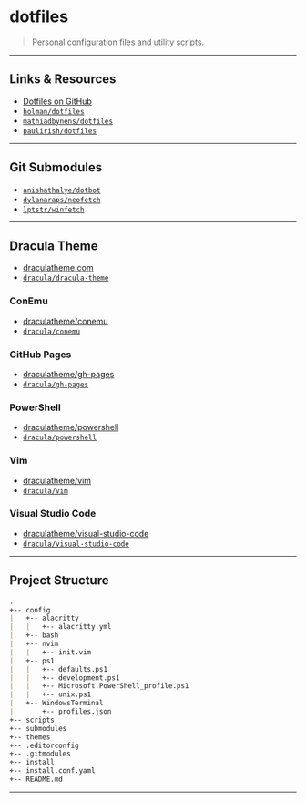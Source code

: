 # dotfiles

> Personal configuration files and utility scripts.

---

## Links & Resources

* [Dotfiles on GitHub](https://github.com/search?q=dotfiles)
* [`holman/dotfiles`](https://github.com/holman/dotfiles)
* [`mathiadbynens/dotfiles`](https://github.com/mathiasbynens/dotfiles)
* [`paulirish/dotfiles`](https://github.com/paulirish/dotfiles)

---

## Git Submodules

* [`anishathalye/dotbot`](https://github.com/anishathalye/dotbot)
* [`dylanaraps/neofetch`](https://github.com/dylanaraps/neofetch/)
* [`lptstr/winfetch`](https://github.com/lptstr/winfetch/)

---

## Dracula Theme

* [draculatheme.com](https://draculatheme.com/)
* [`dracula/dracula-theme`](https://github.com/dracula/dracula-theme)

### ConEmu

* [draculatheme/conemu](https://draculatheme.com/conemu/)
* [`dracula/conemu`](https://github.com/dracula/conemu)

### GitHub Pages

* [draculatheme/gh-pages](https://draculatheme.com/gh-pages/)
* [`dracula/gh-pages`](https://github.com/dracula/gh-pages)

### PowerShell

* [draculatheme/powershell](https://draculatheme.com/powershell/)
* [`dracula/powershell`](https://github.com/dracula/powershell)

### Vim

* [draculatheme/vim](https://draculatheme.com/vim/)
* [`dracula/vim`](https://github.com/dracula/vim)

### Visual Studio Code

* [draculatheme/visual-studio-code](https://draculatheme.com/visual-studio-code/)
* [`dracula/visual-studio-code`](https://github.com/dracula/visual-studio-code)

---

## Project Structure

```md
.
+-- config
|   +-- alacritty
|   |   +-- alacritty.yml
|   +-- bash
|   +-- nvim
|   |   +-- init.vim
|   +-- ps1
|   |   +-- defaults.ps1
|   |   +-- development.ps1
|   |   +-- Microsoft.PowerShell_profile.ps1
|   |   +-- unix.ps1
|   +-- WindowsTerminal
|       +-- profiles.json
+-- scripts
+-- submodules
+-- themes
+-- .editorconfig
+-- .gitmodules
+-- install
+-- install.conf.yaml
+-- README.md
```

---
